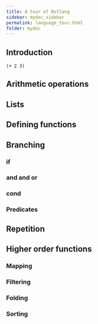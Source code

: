 ```yaml
---
title: A tour of Botlang
sidebar: mydoc_sidebar
permalink: language_tour.html
folder: mydoc
---
```


## Introduction

<pre>
<code class="language-scheme">(+ 2 3)</code>
</pre>

## Arithmetic operations

## Lists

## Defining functions

## Branching

### if

### and and or

### cond

### Predicates

## Repetition

## Higher order functions

### Mapping

### Filtering

### Folding

### Sorting

